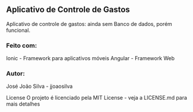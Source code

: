## Aplicativo de Controle de Gastos

Aplicativo de controle de gastos: ainda sem Banco de dados, porém funcional. 

### Feito com:

Ionic - Framework para aplicativos móveis
Angular - Framework Web

### Autor:

José João Silva - jjoaosilva

License
O projeto é licenciado pela MIT License - veja a LICENSE.md para mais detalhes

